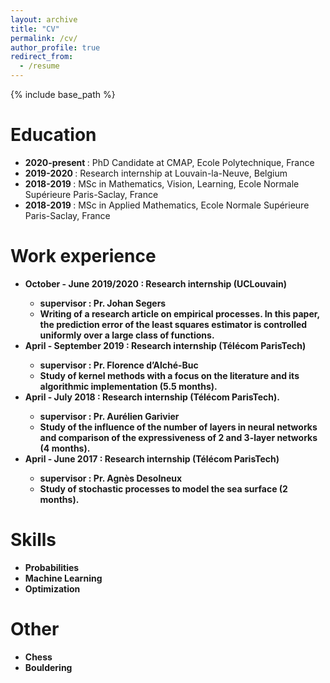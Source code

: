 ```yaml
---
layout: archive
title: "CV"
permalink: /cv/
author_profile: true
redirect_from:
  - /resume
---
```


{% include base_path %}

Education
======
* <b> 2020-present </b>: PhD Candidate at CMAP, Ecole Polytechnique, France
* <b> 2019-2020 </b>: Research internship at Louvain-la-Neuve, Belgium
* <b> 2018-2019 </b>: MSc in Mathematics, Vision, Learning, Ecole Normale Supérieure Paris-Saclay, France
* <b> 2018-2019 </b>: MSc in Applied Mathematics, Ecole Normale Supérieure Paris-Saclay, France

Work experience
======
* <b> October - June 2019/2020 <b>: Research internship (UCLouvain)
  * supervisor : Pr. Johan Segers
  * Writing  of a research article on empirical processes. In this paper, the prediction error of the least squares estimator is controlled uniformly over a large class of functions.
* <b> April - September 2019 <b>: Research internship (Télécom ParisTech)
  * supervisor : Pr. Florence d’Alché-Buc
  * Study of kernel methods with a focus on the literature and its algorithmic implementation (5.5 months).
* <b> April - July 2018 <b>: Research internship (Télécom ParisTech).
  * supervisor : Pr. Aurélien Garivier
  * Study of the influence of the number of layers in neural networks and comparison of the expressiveness of 2 and 3-layer networks (4 months).
* <b> April - June 2017 <b>: Research internship (Télécom ParisTech)
  * supervisor : Pr. Agnès Desolneux
  * Study of stochastic processes to model the sea surface (2 months).

Skills
======
* Probabilities
* Machine Learning
* Optimization
  
Other
======
* Chess
* Bouldering
